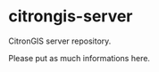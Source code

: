 citrongis-server
================

CitronGIS server repository.

Please put as much informations here.
